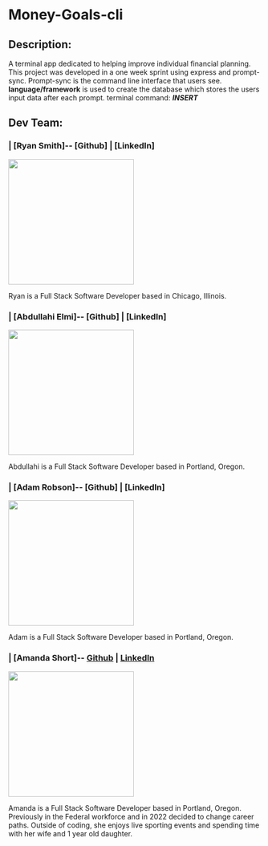 # **Money-Goals-cli**

## **Description:**

A terminal app dedicated to helping improve individual financial planning. This project was developed in a one week sprint using express and prompt-sync. Prompt-sync is the command line interface that users see. **language/framework** is used to create the database which stores the users input data after each prompt.
    terminal command: ***INSERT***

## **Dev Team:**

### | [**Ryan Smith**]-- [Github] | [LinkedIn]

<img src="" width="250" height="250" style="object-fit:cover">

Ryan is a Full Stack Software Developer based in Chicago, Illinois. 

### | [**Abdullahi Elmi**]-- [Github] | [LinkedIn]

<img src="" width="250" height="250" style="object-fit:cover">

Abdullahi is a Full Stack Software Developer based in Portland, Oregon. 

### | [**Adam Robson**]-- [Github] | [LinkedIn]

<img src="" width="250" height="250" style="object-fit:cover">

Adam is a Full Stack Software Developer based in Portland, Oregon. 

### | [**Amanda Short**]-- [Github](https://github.com/amanda-short) | [LinkedIn](https://www.linkedin.com/in/amanda-short24/)

<img src="" width="250" height="250" style="object-fit:cover">

Amanda is a Full Stack Software Developer based in Portland, Oregon. Previously in the Federal workforce and in 2022 decided to change career paths. Outside of coding, she enjoys live sporting events and spending time with her wife and 1 year old daughter. 

